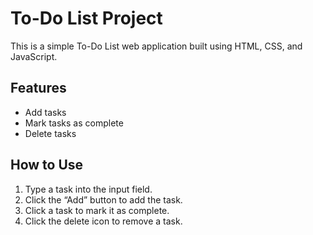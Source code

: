 # To-Do List Project

This is a simple To-Do List web application built using HTML, CSS, and JavaScript.

## Features
- Add tasks
- Mark tasks as complete
- Delete tasks

## How to Use
1. Type a task into the input field.
2. Click the “Add” button to add the task.
3. Click a task to mark it as complete.
4. Click the delete icon to remove a task.

